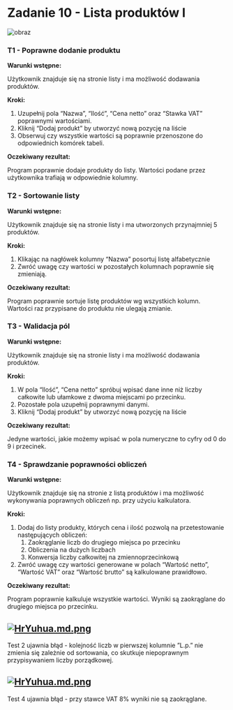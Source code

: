 # Zadanie 10 - Lista produktów I
![obraz](https://github.com/lech-dabrowski/mrbuggy3/assets/112244024/c333dc3b-b616-48c0-93d6-fd21b8d1dc9c)

### T1 - Poprawne dodanie produktu

**Warunki wstępne:**

Użytkownik znajduje się na stronie listy i ma możliwość dodawania produktów.

**Kroki:**

1. Uzupełnij pola “Nazwa”, “Ilość”, “Cena netto” oraz “Stawka VAT” poprawnymi wartościami.
2. Kliknij “Dodaj produkt” by utworzyć nową pozycję na liście
3. Obserwuj czy wszystkie wartości są poprawnie przenoszone do odpowiednich komórek tabeli.

**Oczekiwany rezultat:**

Program poprawnie dodaje produkty do listy. Wartości podane przez użytkownika trafiają w odpowiednie kolumny.

### T2 - Sortowanie listy

**Warunki wstępne:**

Użytkownik znajduje się na stronie listy i ma utworzonych przynajmniej 5 produktów.

**Kroki:**

1. Klikając na nagłówek kolumny “Nazwa” posortuj listę alfabetycznie
2. Zwróć uwagę czy wartości w pozostałych kolumnach poprawnie się zmieniają.

**Oczekiwany rezultat:**

Program poprawnie sortuje listę produktów wg wszystkich kolumn. Wartości raz przypisane do produktu nie ulegają zmianie.

### T3 - Walidacja pól

**Warunki wstępne:**

Użytkownik znajduje się na stronie listy i ma możliwość dodawania produktów.

**Kroki:**

1. W pola “Ilość”, “Cena netto” spróbuj wpisać dane inne niż liczby całkowite lub ułamkowe z dwoma miejscami po przecinku.
2. Pozostałe pola uzupełnij poprawnymi danymi.
3. Kliknij “Dodaj produkt” by utworzyć nową pozycję na liście

**Oczekiwany rezultat:**

Jedyne wartości, jakie możemy wpisać w pola numeryczne to cyfry od 0 do 9 i przecinek. 

### T4 - Sprawdzanie poprawności obliczeń

**Warunki wstępne:**

Użytkownik znajduje się na stronie z listą produktów i ma możliwość wykonywania poprawnych obliczeń np. przy użyciu kalkulatora.

**Kroki:**

1. Dodaj do listy produkty, których cena i ilość pozwolą na przetestowanie następujących obliczeń:
   1. Zaokrąglanie liczb do drugiego miejsca po przecinku
   2. Obliczenia na dużych liczbach
   3. Konwersja liczby całkowitej na zmiennoprzecinkową
2. Zwróć uwagę czy wartości generowane w polach “Wartość netto”, “Wartość VAT” oraz “Wartość brutto” są kalkulowane prawidłowo.

**Oczekiwany rezultat:**

Program poprawnie kalkuluje wszystkie wartości. Wyniki są zaokrąglane do drugiego miejsca po przecinku.

[![HrYuhua.md.png](https://iili.io/HrYuhua.md.png)](https://freeimage.host/i/HrYuhua)
---
Test 2 ujawnia błąd - kolejność liczb w pierwszej kolumnie ”L.p.” nie zmienia się zależnie od sortowania, co skutkuje niepoprawnym przypisywaniem liczby porządkowej.

[![HrYuhua.md.png](https://iili.io/HrYuhua.md.png)](https://freeimage.host/i/HrYuhua)
---
Test 4 ujawnia błąd - przy stawce VAT 8% wyniki nie są zaokrąglane.
